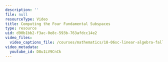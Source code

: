 ```yaml
---
description: ''
file: null
resourceType: Video
title: Computing the Four Fundamental Subspaces
type: resource
uid: d90b1bb2-f3ac-0e8c-593b-763afdcc14e2
video_files:
  video_captions_file: /courses/mathematics/18-06sc-linear-algebra-fall-2011/ax-b-and-the-four-subspaces/the-four-fundamental-subspaces/computing-the-four-fundamental-subspaces/D8u1LV9CnCk.vtt
video_metadata:
  youtube_id: D8u1LV9CnCk
---
```

